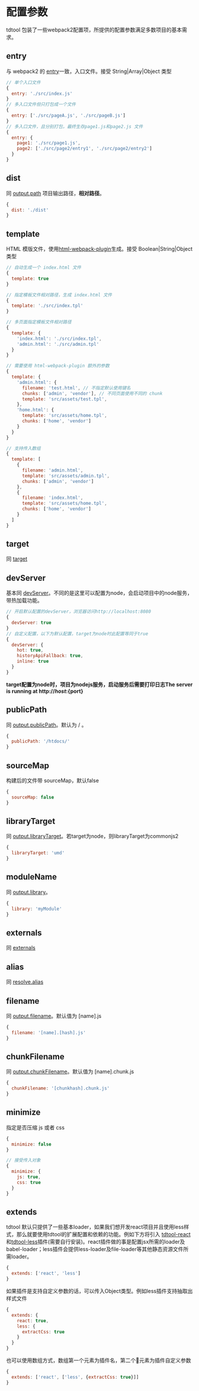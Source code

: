 # 配置参数
tdtool 包装了一些webpack2配置项，所提供的配置参数满足多数项目的基本需求。

## entry
与 webpack2 的 [entry](https://webpack.js.org/configuration/entry-context/#entry)一致，入口文件。接受 String|Array|Object 类型
```js
// 单个入口文件
{
  entry: './src/index.js'
}
// 多入口文件但只打包成一个文件
{
  entry: ['./src/pageA.js', './src/pageB.js']
}
// 多入口文件，且分别打包，最终生存page1.js和page2.js 文件
{
  entry: {
    page1: './src/page1.js',
    page2: ['./src/page2/entry1', './src/page2/entry2']
  }
}
```

## dist
同 [output.path](https://webpack.js.org/configuration/output/#output-path) 项目输出路径，**相对路径**。
```js
{
  dist: './dist'
}
```

## template
HTML 模版文件，使用[html-webpack-plugin](https://github.com/jantimon/html-webpack-plugin)生成。接受 Boolean|String|Object 类型
```js
// 自动生成一个 index.html 文件
{
  template: true
}

// 指定模板文件相对路径，生成 index.html 文件
{
  template: './src/index.tpl'
}

// 多页面指定模板文件相对路径
{
  template: {
    'index.html': './src/index.tpl',
    'admin.html': './src/admin.tpl'
  }
}

// 需要使用 html-webpack-plugin 额外的参数
{
  template: {
    'admin.html': {
      filename: 'test.html', // 不指定默认使用键名
      chunks: ['admin', 'vendor'], // 不同页面使用不同的 chunk
      template: 'src/assets/test.tpl',
    },
    'home.html': {
      template: 'src/assets/home.tpl',
      chunks: ['home', 'vendor']
    }
  }
}

// 支持传入数组
{
  template: [
    {
      filename: 'admin.html',
      template: 'src/assets/admin.tpl',
      chunks: ['admin', 'vendor']
    },
    {
      filename: 'index.html',
      template: 'src/assets/home.tpl',
      chunks: ['home', 'vendor']
    }
  ]
}
```
## target
同 [target](https://webpack.js.org/configuration/target/#target)

## devServer
基本同 [devServer](https://webpack.js.org/configuration/dev-server/#devserver)。不同的是这里可以配置为node，会启动项目中的node服务，带热加载功能。
```js
// 开启默认配置的devServer，浏览器访问http://localhost:8080
{
  devServer: true
}
// 自定义配置，以下为默认配置，target为node时此配置等同于true
{
  devServer: {
    hot: true,
    historyApiFallback: true,
    inline: true
  }
}
```
**target配置为node时，项目为nodejs服务，启动服务后需要打印日志The server is running at http://${host}:${port}**

## publicPath
同 [output.publicPath](https://webpack.js.org/configuration/output/#output-publicpath)。默认为 / 。
```js
{
  publicPath: '/htdocs/'
}
```

## sourceMap
构建后的文件带 sourceMap，默认false
```js
{
  sourceMap: false
}
```
## libraryTarget
同 [output.libraryTarget](https://webpack.js.org/configuration/output/#output-librarytarget)。若target为node，则libraryTarget为commonjs2
```js
{
  libraryTarget: 'umd'
}
```

## moduleName
同 [output.library](https://webpack.js.org/configuration/output/#output-library)。
```js
{
  library: 'myModule'
}
```

## externals
同 [externals](https://webpack.js.org/configuration/externals/#externals)

## alias
同 [resolve.alias](https://webpack.js.org/configuration/resolve/#resolve-alias)

## filename
同 [output.filename](https://webpack.js.org/configuration/output/#output-filename)。默认值为 [name].js
```js
{
  filename: '[name].[hash].js'
}
```

## chunkFilename
同 [output.chunkFilename](https://webpack.js.org/configuration/output/#output-chunkFilename)。默认值为 [name].chunk.js
```js
{
  chunkFilename: '[chunkhash].chunk.js'
}
```

## minimize
指定是否压缩 js 或者 css
```js
{
  minimize: false
}

// 接受传入对象
{
  minimize: {
    js: true,
    css: true
  }
}
```

## extends
tdtool 默认只提供了一些基本loader，如果我们想开发react项目并且使用less样式，那么就要使用tdtool的扩展配置和依赖的功能。例如下方将引入 [tdtool-react](https://github.com/tdtool/tdtool-react)和[tdtool-less](https://github.com/tdtool/tdtool-less)插件(需要自行安装)。react插件做的事是配置jsx所需的loader及babel-loader；less插件会提供less-loader及file-loader等其他静态资源文件所需loader。
```js
{
  extends: ['react', 'less']
}
```
如果插件是支持自定义参数的话，可以传入Object类型。例如less插件支持抽取出样式文件
```js
{
  extends: {
    react: true,
    less: {
      extractCss: true
    }
  }
}
```
也可以使用数组方式，数组第一个元素为插件名，第二个元素为插件自定义参数
```js
{
  extends: ['react', ['less', {extractCss: true}]]
}
```
